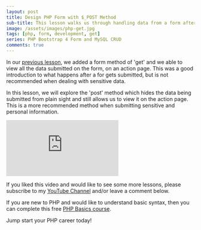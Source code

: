 ```yaml
---
layout: post
title: Design PHP Form with $_POST Method 
sub-title: This lesson walks us through handling data from a form after the submit button has been clicked, using the POST method
image: /assets/images/php-get.jpg
tags: [php, form, development, get]
series: PHP Bootstrap 4 Form and MySQL CRUD
comments: true
---
```


In our [previous lesson](https://trevoirwilliams.github.io/2019-10-25-php-get/), we added a form method of 'get' and we able to view all the data submitted on the form, on an action page. This was a good introduction to what happens after a for gets submitted, but is not recommended when dealing with sensitive data. 

In this lesson, we will explore the 'post' method which hides the data being submitted from plain sight and still allows us to view it on the action page. This is a more recommended method when submitting sensitive and personal information.  

<div class="well embed-container">
    <iframe  src="https://www.youtube.com/embed/JBQnoEf3zbU" frameborder="0" allow="accelerometer; autoplay; encrypted-media; gyroscope; picture-in-picture" allowfullscreen></iframe>
</div>

If you liked this video and would like to see some more lessons, please subscribe to my [YouTube Channel](http://bit.ly/2JlTIs4) and/or leave a comment below.


If you are new to PHP and would like to understand basic syntax, then you can complete this free [PHP Basics course](http://bit.ly/2nEh7NT). 

Jump start your PHP career today!